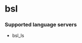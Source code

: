 # bsl
<!--- THIS DOCUMENT IS AUTOMATICALLY GENERATED, DON'T EDIT IT -->

### Supported language servers

- bsl_ls
